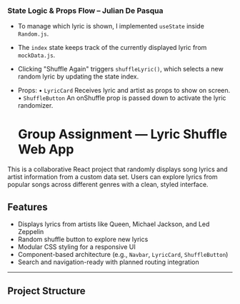 ### State Logic & Props Flow – Julian De Pasqua

- To manage which lyric is shown, I implemented `useState` inside `Random.js`.

- The `index` state keeps track of the currently displayed lyric from `mockData.js`.

- Clicking "Shuffle Again" triggers `shuffleLyric()`, which selects a new random lyric by updating the state index.

- Props:
    • `LyricCard` Receives lyric and artist as props to show on screen.
    • `ShuffleButton` An onShuffle prop is passed down to activate the lyric randomizer.


  #  Group Assignment — Lyric Shuffle Web App

This is a collaborative React project that randomly displays song lyrics and artist information from a custom data set. Users can explore lyrics from popular songs across different genres with a clean, styled interface.

##  Features
- Displays lyrics from artists like Queen, Michael Jackson, and Led Zeppelin
- Random shuffle button to explore new lyrics
- Modular CSS styling for a responsive UI
- Component-based architecture (e.g., `Navbar`, `LyricCard`, `ShuffleButton`)
- Search and navigation-ready with planned routing integration

---

##  Project Structure






    

